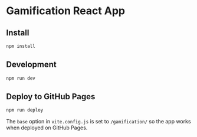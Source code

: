 # Gamification React App

## Install
```bash
npm install
```

## Development
```bash
npm run dev
```

## Deploy to GitHub Pages
```bash
npm run deploy
```

The `base` option in `vite.config.js` is set to `/gamification/` so the app works when deployed on GitHub Pages.
